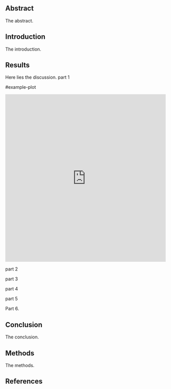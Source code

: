 ## Abstract

The abstract.



## Introduction

The introduction.



## Results

Here lies the discussion.
part 1

\#example-plot

<iframe id="igraph" scrolling="no" style="border:none;" seamless="seamless" src="https://plotly.com/~chris/1638.embed" height="525" width="100%"></iframe>


part 2


part 3


part 4


part 5


Part 6.




## Conclusion

The conclusion.



## Methods

The methods.



## References